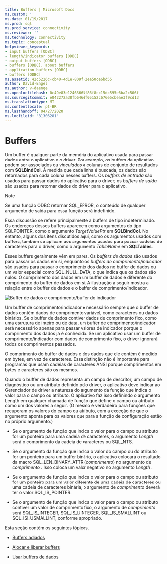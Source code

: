 ```yaml
---
title: Buffers | Microsoft Docs
ms.custom: ''
ms.date: 01/19/2017
ms.prod: sql
ms.prod_service: connectivity
ms.reviewer: ''
ms.technology: connectivity
ms.topic: conceptual
helpviewer_keywords:
- input buffers [ODBC]
- length/indicator buffers [ODBC]
- output buffers [ODBC]
- buffers [ODBC], about buffers
- application buffers [ODBC]
- buffers [ODBC]
ms.assetid: 42c5226c-cb40-4d1e-809f-2ea50ce6bd55
author: David-Engel
ms.author: v-daenge
ms.openlocfilehash: 0c49e83e12463665f86f8cc15dc595e6ba2c506f
ms.sourcegitcommit: e042272a38fb646df05152c676e5cbeae3f9cd13
ms.translationtype: MT
ms.contentlocale: pt-BR
ms.lasthandoff: 04/27/2020
ms.locfileid: "81306281"
---
```

# <a name="buffers"></a>Buffers
Um buffer é qualquer parte da memória do aplicativo usada para passar dados entre o aplicativo e o driver. Por exemplo, os buffers de aplicativo podem ser associados ou *vinculados a* colunas de conjunto de resultados com **SQLBindCol**. À medida que cada linha é buscada, os dados são retornados para cada coluna nesses buffers. Os *buffers de entrada* são usados para passar dados do aplicativo para o driver; os *buffers de saída* são usados para retornar dados do driver para o aplicativo.  
  
> [!NOTE]  
>  Se uma função ODBC retornar SQL_ERROR, o conteúdo de qualquer argumento de saída para essa função será indefinido.  
  
 Essa discussão se refere principalmente a buffers de tipo indeterminado. Os endereços desses buffers aparecem como argumentos do tipo SQLPOINTER, como o argumento *TargetValuePtr* em **SQLBindCol**. No entanto, alguns dos itens discutidos aqui, como os argumentos usados com buffers, também se aplicam aos argumentos usados para passar cadeias de caracteres para o driver, como o argumento *TableName* em **SQLTables**.  
  
 Esses buffers geralmente vêm em pares. Os *buffers de dados* são usados para passar os dados em si, enquanto os *buffers de comprimento/indicador* são usados para passar o comprimento dos dados no buffer de dados ou um valor especial como SQL_NULL_DATA, o que indica que os dados são nulos. O comprimento dos dados em um buffer de dados é diferente do comprimento do buffer de dados em si. A ilustração a seguir mostra a relação entre o buffer de dados e o buffer de comprimento/indicador.  
  
 ![Buffer de dados e comprimento&#47;buffer do indicador](../../../odbc/reference/develop-app/media/pr09.gif "pr09")  
  
 Um buffer de comprimento/indicador é necessário sempre que o buffer de dados contém dados de comprimento variável, como caracteres ou dados binários. Se o buffer de dados contiver dados de comprimento fixo, como uma estrutura de inteiro ou de data, um buffer de comprimento/indicador será necessário apenas para passar valores de indicador porque o comprimento dos dados já é conhecido. Se um aplicativo usar um buffer de comprimento/indicador com dados de comprimento fixo, o driver ignorará todos os comprimentos passados.  
  
 O comprimento do buffer de dados e dos dados que ele contém é medido em bytes, em vez de caracteres. Essa distinção não é importante para programas que usam cadeias de caracteres ANSI porque comprimentos em bytes e caracteres são os mesmos.  
  
 Quando o buffer de dados representa um campo de descritor, um campo de diagnóstico ou um atributo definido pelo driver, o aplicativo deve indicar ao Gerenciador de driver a natureza do argumento da função que indica o valor para o campo ou atributo. O aplicativo faz isso definindo o argumento Length em qualquer chamada de função que define o campo ou atributo como um dos valores a seguir. (O mesmo é verdadeiro para funções que recuperam os valores do campo ou atributo, com a exceção de que o argumento aponta para os valores que para a função de configuração estão no próprio argumento.)  
  
-   Se o argumento de função que indica o valor para o campo ou atributo for um ponteiro para uma cadeia de caracteres, o argumento *Length* será o comprimento da cadeia de caracteres ou SQL_NTS.  
  
-   Se o argumento da função que indica o valor do campo ou do atributo for um ponteiro para um buffer binário, o aplicativo colocará o resultado da macro SQL_LEN_BINARY_ATTR (*comprimento*) no argumento de *comprimento* . Isso coloca um valor negativo no argumento *Length* .  
  
-   Se o argumento de função que indica o valor para o campo ou atributo for um ponteiro para um valor diferente de uma cadeia de caracteres ou uma cadeia de caracteres binária, o argumento de *comprimento* deverá ter o valor SQL_IS_POINTER.  
  
-   Se o argumento de função que indica o valor para o campo ou atributo contiver um valor de comprimento fixo, o argumento de *comprimento* será SQL_IS_INTEGER, SQL_IS_UINTEGER, SQL_IS_SMALLINT ou SQL_ISI_USMALLINT, conforme apropriado.  
  
 Esta seção contém os seguintes tópicos.  
  
-   [Buffers adiados](../../../odbc/reference/develop-app/deferred-buffers.md)  
  
-   [Alocar e liberar buffers](../../../odbc/reference/develop-app/allocating-and-freeing-buffers.md)  
  
-   [Usar buffers de dados](../../../odbc/reference/develop-app/using-data-buffers.md)
